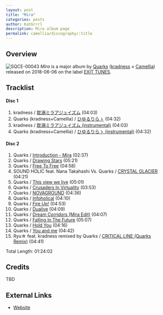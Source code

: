 ```yaml
---
layout: post
title: "Mira"
categories: posts
author: KatGrrrl
description: Mira album page
permalink: camellia/discography/:title
---
```


## Overview

![SQCE-00043](https://cdn.camellia.wiki/images/camellia/albums/SQCE-00043.jpg)
*Mira* is a major album by [Quarks](#) ([kradness](#) × [Camellia](/camellia)) released on 2018-06-06 on the label [EXIT TUNES](#).

## Tracklist

#### Disc 1

1. kradness / [耽溺ミラアジュイズム](#) (04:03)
2. Quarks (kradness×Camellia) / [ひゆるりらゝ](#) (04:32)
3. kradness / [耽溺ミラアジュイズム (instrumental)](#) (04:03)
4. Quarks (kradness×Camellia) / [ひゆるりらゝ (instrumental)](#) (04:32)

#### Disc 2

1. Quarks / [Introduction - Mira](#) (02:37)
2. Quarks / [Drawing Stars](#) (05:21)
3. Quarks / [Free To Free](#) (04:58)
4. SOUND HOLIC feat. Nana Takahashi Vs. Quarks / [CRYSTAL GLACIER](#) (04:21)
5. Quarks / [This view we live](#) (05:01)
6. Quarks / [Crusaders In Virtuality](#) (03:53)
7. Quarks / [NOVAGROUND](#) (04:36)
8. Quarks / [Infoholical](#) (04:10)
9. Quarks / [Fire Up!](#) (04:53)
10. Quarks / [Dualive](#) (04:09)
11. Quarks / [Dream Corridors (Mira Edit)](#) (04:07)
12. Quarks / [Falling In The Future](#) (05:07)
13. Quarks / [Hold You](#) (04:16)
14. Quarks / [You and me](#) (04:42)
15. Ryu☆ feat. kradness remixed by Quarks / [CRITICAL LINE (Quarks Remix)](#) (04:41)

Total Length: 01:24:02

## Credits

TBD

## External Links

* [Website](http://tandeki.extsm.com/)
